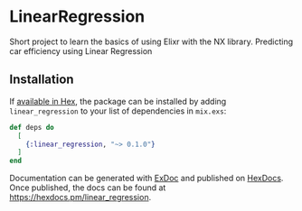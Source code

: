 # LinearRegression

Short project to learn the basics of using Elixr with the NX library.
Predicting car efficiency using Linear Regression
## Installation

If [available in Hex](https://hex.pm/docs/publish), the package can be installed
by adding `linear_regression` to your list of dependencies in `mix.exs`:

```elixir
def deps do
  [
    {:linear_regression, "~> 0.1.0"}
  ]
end
```

Documentation can be generated with [ExDoc](https://github.com/elixir-lang/ex_doc)
and published on [HexDocs](https://hexdocs.pm). Once published, the docs can
be found at <https://hexdocs.pm/linear_regression>.

